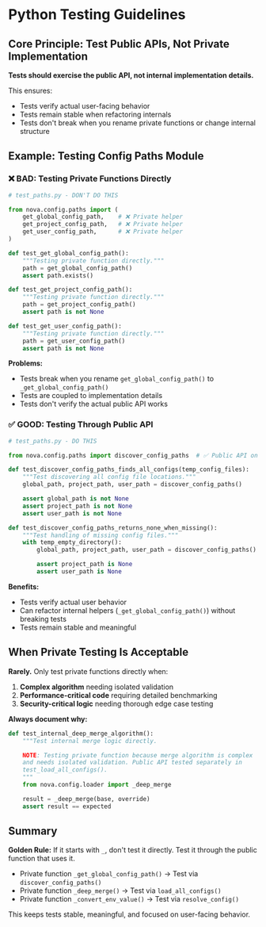 # Python Testing Guidelines

## Core Principle: Test Public APIs, Not Private Implementation

**Tests should exercise the public API, not internal implementation details.**

This ensures:
- Tests verify actual user-facing behavior
- Tests remain stable when refactoring internals
- Tests don't break when you rename private functions or change internal structure

## Example: Testing Config Paths Module

### ❌ BAD: Testing Private Functions Directly

```python
# test_paths.py - DON'T DO THIS

from nova.config.paths import (
    get_global_config_path,    # ❌ Private helper
    get_project_config_path,   # ❌ Private helper
    get_user_config_path,      # ❌ Private helper
)

def test_get_global_config_path():
    """Testing private function directly."""
    path = get_global_config_path()
    assert path.exists()

def test_get_project_config_path():
    """Testing private function directly."""
    path = get_project_config_path()
    assert path is not None

def test_get_user_config_path():
    """Testing private function directly."""
    path = get_user_config_path()
    assert path is not None
```

**Problems:**
- Tests break when you rename `get_global_config_path()` to `_get_global_config_path()`
- Tests are coupled to implementation details
- Tests don't verify the actual public API works

### ✅ GOOD: Testing Through Public API

```python
# test_paths.py - DO THIS

from nova.config.paths import discover_config_paths  # ✅ Public API only

def test_discover_config_paths_finds_all_configs(temp_config_files):
    """Test discovering all config file locations."""
    global_path, project_path, user_path = discover_config_paths()

    assert global_path is not None
    assert project_path is not None
    assert user_path is not None

def test_discover_config_paths_returns_none_when_missing():
    """Test handling of missing config files."""
    with temp_empty_directory():
        global_path, project_path, user_path = discover_config_paths()

        assert project_path is None
        assert user_path is None
```

**Benefits:**
- Tests verify actual user behavior
- Can refactor internal helpers (`_get_global_config_path()`) without breaking tests
- Tests remain stable and meaningful

## When Private Testing Is Acceptable

**Rarely.** Only test private functions directly when:

1. **Complex algorithm** needing isolated validation
2. **Performance-critical code** requiring detailed benchmarking
3. **Security-critical logic** needing thorough edge case testing

**Always document why:**

```python
def test_internal_deep_merge_algorithm():
    """Test internal merge logic directly.

    NOTE: Testing private function because merge algorithm is complex
    and needs isolated validation. Public API tested separately in
    test_load_all_configs().
    """
    from nova.config.loader import _deep_merge

    result = _deep_merge(base, override)
    assert result == expected
```

## Summary

**Golden Rule:** If it starts with `_`, don't test it directly. Test it through the public function that uses it.

- Private function `_get_global_config_path()` → Test via `discover_config_paths()`
- Private function `_deep_merge()` → Test via `load_all_configs()`
- Private function `_convert_env_value()` → Test via `resolve_config()`

This keeps tests stable, meaningful, and focused on user-facing behavior.
